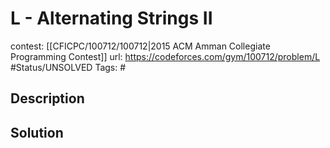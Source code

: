 # L - Alternating Strings II

contest: [[CFICPC/100712/100712|2015 ACM Amman Collegiate Programming Contest]]
url: https://codeforces.com/gym/100712/problem/L
#Status/UNSOLVED
Tags: #

## Description

## Solution

